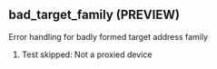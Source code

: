 
## bad_target_family (PREVIEW)

Error handling for badly formed target address family

1. Test skipped: Not a proxied device
